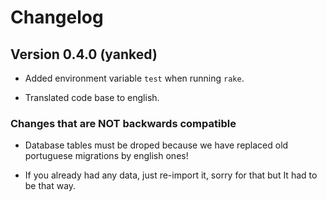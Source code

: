 
# Changelog

## Version 0.4.0 (yanked)

- Added environment variable `test` when running `rake`.

- Translated code base to english.

### Changes that are NOT backwards compatible

- Database tables must be droped because we have replaced old portuguese migrations by english ones!

- If you already had any data, just re-import it, sorry for that but It had to be that way.